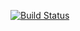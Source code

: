 [![Build Status](https://travis-ci.org/sylviawanjiku/Store_manager_Api.svg?branch=develop)](https://travis-ci.org/sylviawanjiku/Store_manager_Api)
